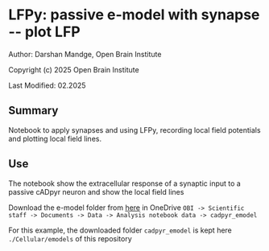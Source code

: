 # LFPy: passive e-model with synapse -- plot LFP

Author: Darshan Mandge, Open Brain Institute

Copyright (c) 2025 Open Brain Institute

Last Modified: 02.2025

## Summary
Notebook to apply synapses and using LFPy,  recording local field potentials and plotting local field lines.

## Use
The notebook show the extracellular response of a synaptic input to a passive cADpyr neuron and show the local field lines

Download the e-model folder from [here](https://openbraininstitute.sharepoint.com/:f:/s/OBI-Scientificstaff/Ei3QIGh3JFFHkRkY7LRyTpEBm8eUll7HGyusulkPavf5SA?e=7ihV8H) in OneDrive `OBI -> Scientific staff -> Documents -> Data -> Analysis notebook data -> cadpyr_emodel`

For this example, the downloaded folder `cadpyr_emodel` is kept here `./Cellular/emodels` of this repository


